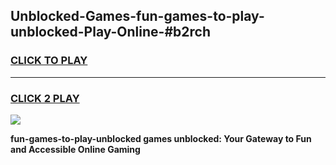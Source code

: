 
## Unblocked-Games-fun-games-to-play-unblocked-Play-Online-#b2rch
<h3>
<a href="https://premium.freeplayer.one?title=fun-games-to-play-unblocked&ref=27F">CLICK TO PLAY</a></h3>
<hr>

<h3>
<a href="https://premium.freeplayer.one?title=fun-games-to-play-unblocked&ref=27F">CLICK 2 PLAY</a>
  
</h3>

<a href="https://premium.freeplayer.one?title=fun-games-to-play-unblocked&ref=27F"><img src="https://clearcache.store/games.png"></a>


**fun-games-to-play-unblocked games unblocked: Your Gateway to Fun and Accessible Online Gaming**
